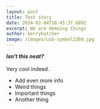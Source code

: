 ```yaml
---
layout: post
title: Test story
date: 2024-02-04T16:45:37.689Z
excerpt: We are demoing things
author: kerryhatcher
image: /images/usb-symbol2269.jpg
---
```

***Isn't this neat?***\
\
Very cool indeed.





* Add even more info
* Weird things
* Important things
* Another thing